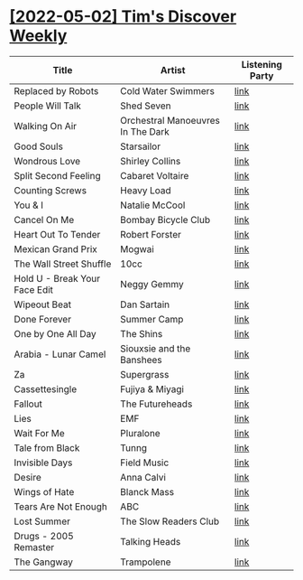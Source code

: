# [[2022-05-02] Tim's Discover Weekly](https://open.spotify.com/user/zachthehammer/playlist/4Rd20vY83aeYooLPVtxJ8F)

| Title | Artist | Listening Party |
| --- | --- | --- |
| Replaced by Robots | Cold Water Swimmers | [link](https://timstwitterlisteningparty.com/pages/replay/feed_831.html) |
| People Will Talk | Shed Seven | [link](https://timstwitterlisteningparty.com/pages/replay/feed_233.html) |
| Walking On Air | Orchestral Manoeuvres In The Dark | [link](https://timstwitterlisteningparty.com/pages/replay/feed_637.html) |
| Good Souls | Starsailor | [link](https://timstwitterlisteningparty.com/pages/replay/feed_109.html) |
| Wondrous Love | Shirley Collins | [link](https://timstwitterlisteningparty.com/pages/replay/feed_351.html) |
| Split Second Feeling | Cabaret Voltaire | [link]() |
| Counting Screws | Heavy Load | [link](https://timstwitterlisteningparty.com/pages/replay/feed_553.html) |
| You & I | Natalie McCool | [link](https://timstwitterlisteningparty.com/pages/replay/feed_680.html) |
| Cancel On Me | Bombay Bicycle Club | [link](https://timstwitterlisteningparty.com/pages/replay/feed_577.html) |
| Heart Out To Tender | Robert Forster | [link](https://timstwitterlisteningparty.com/pages/replay/feed_622.html) |
| Mexican Grand Prix | Mogwai | [link](https://timstwitterlisteningparty.com/pages/replay/feed_219.html) |
| The Wall Street Shuffle | 10cc | [link](https://timstwitterlisteningparty.com/pages/replay/feed_292.html) |
| Hold U - Break Your Face Edit | Neggy Gemmy | [link](https://timstwitterlisteningparty.com/pages/replay/feed_262.html) |
| Wipeout Beat | Dan Sartain | [link]() |
| Done Forever | Summer Camp | [link]() |
| One by One All Day | The Shins | [link](https://timstwitterlisteningparty.com/pages/replay/feed_171.html) |
| Arabia - Lunar Camel | Siouxsie and the Banshees | [link](https://timstwitterlisteningparty.com/pages/replay/feed_360.html) |
| Za | Supergrass | [link](https://timstwitterlisteningparty.com/pages/replay/feed_576.html) |
| Cassettesingle | Fujiya & Miyagi | [link](https://timstwitterlisteningparty.com/pages/replay/feed_608.html) |
| Fallout | The Futureheads | [link](https://timstwitterlisteningparty.com/pages/replay/feed_792.html) |
| Lies | EMF | [link](https://timstwitterlisteningparty.com/pages/replay/feed_507.html) |
| Wait For Me | Pluralone | [link](https://timstwitterlisteningparty.com/pages/replay/feed_1038.html) |
| Tale from Black | Tunng | [link](https://timstwitterlisteningparty.com/pages/replay/feed_739.html) |
| Invisible Days | Field Music | [link](https://timstwitterlisteningparty.com/pages/replay/feed_758.html) |
| Desire | Anna Calvi | [link](https://timstwitterlisteningparty.com/pages/replay/feed_618.html) |
| Wings of Hate | Blanck Mass | [link](https://timstwitterlisteningparty.com/pages/replay/feed_492.html) |
| Tears Are Not Enough | ABC | [link](https://timstwitterlisteningparty.com/pages/replay/feed_184.html) |
| Lost Summer | The Slow Readers Club | [link](https://timstwitterlisteningparty.com/pages/replay/feed_503.html) |
| Drugs - 2005 Remaster | Talking Heads | [link](https://timstwitterlisteningparty.com/pages/replay/feed_324.html) |
| The Gangway | Trampolene | [link](https://timstwitterlisteningparty.com/pages/replay/feed_1.html) |
